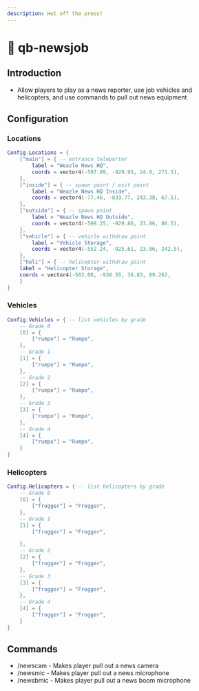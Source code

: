 ```yaml
---
description: Hot off the press!
---
```


# 📰 qb-newsjob

## Introduction

-   Allow players to play as a news reporter, use job vehicles and helicopters, and use commands to pull out news equipment

## Configuration

### Locations

```lua
Config.Locations = {
    ["main"] = { -- entrance teleporter
        label = "Weazle News HQ",
        coords = vector4(-597.89, -929.95, 24.0, 271.5),
    },
    ["inside"] = { -- spawn point / exit point
        label = "Weazle News HQ Inside",
        coords = vector4(-77.46, -833.77, 243.38, 67.5),
    },
    ["outside"] = { -- spawn point
        label = "Weazle News HQ Outside",
        coords = vector4(-598.25, -929.86, 23.86, 86.5),
    },
    ["vehicle"] = { -- vehicle withdraw point
        label = "Vehicle Storage",
        coords = vector4(-552.24, -925.61, 23.86, 242.5),
    },
    ["heli"] = { -- helicopter withdraw point
	label = "Helicopter Storage",
	coords = vector4(-583.08, -930.55, 36.83, 89.26),
    }
}
```

### Vehicles

```lua
Config.Vehicles = { -- list vehicles by grade
	-- Grade 0
	[0] = {
		["rumpo"] = "Rumpo",
	},
	-- Grade 1
	[1] = {
		["rumpo"] = "Rumpo",
	},
	-- Grade 2
	[2] = {
		["rumpo"] = "Rumpo",
	},
	-- Grade 3
	[3] = {
		["rumpo"] = "Rumpo",
	},
	-- Grade 4
	[4] = {
		["rumpo"] = "Rumpo",
	}
}
```

### Helicopters

```lua
Config.Helicopters = { -- list helicopters by grade
	-- Grade 0
	[0] = {
		["frogger"] = "Frogger",
	},
	-- Grade 1
	[1] = {
		["frogger"] = "Frogger",

	},
	-- Grade 2
	[2] = {
		["frogger"] = "Frogger",
	},
	-- Grade 3
	[3] = {
		["frogger"] = "Frogger",
	},
	-- Grade 4
	[4] = {
		["frogger"] = "Frogger",
	}
}
```

## Commands

-   /newscam - Makes player pull out a news camera
-   /newsmic - Makes player pull out a news microphone
-   /newsbmic - Makes player pull out a news boom microphone

